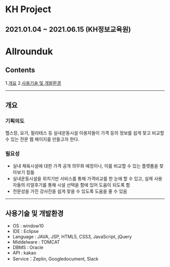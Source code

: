 # KH Project
2021.01.04 ~ 2021.06.15 (KH정보교육원)
----
# Allrounduk

## Contents
1.[개요](#개요)
2.[사용기술 및 개발환경](#사용기술-및-개발환경)

---
## 개요
### 기획의도
헬스장, 요가, 필라테스 등 실내운동시설 이용자들이
가격 등의 정보를 쉽게 찾고 비교할 수 있는 전문 웹 페이지를 만들고자 한다.
### 필요성
* 실내 체육시설에 대한 가격 공개 의무화 예정이나, 이를 비교할 수 있는 플랫폼을 찾아보기 힘듦
* 실내운동시설을 위치기반 서비스를 통해 가격비교를 한 눈에 할 수 있고, 실제 사용자들의 리얼후기를 통해 시설 선택을 함에 있어 도움이 되도록 함
* 전문성을 가진 강사진을 쉽게 찾을 수 있도록 도움을 줄 수 있음
---
## 사용기술 및 개발환경
* OS : window10
* IDE : Eclipse
* Language : JAVA, JSP, HTML5, CSS3, JavaScript, jQuery
* Middelware : TOMCAT
* DBMS : Oracle
* API : kakao
* Service：Zeplin, Googledocument, Slack
